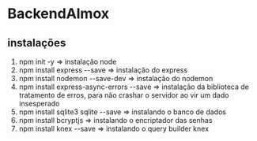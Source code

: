 # BackendAlmox
## instalações

1. npm init -y => instalação node
2. npm install express --save => instalação do express
3. npm install nodemon --save-dev => instalação do nodemon
4. npm install express-async-errors --save => instalação da biblioteca de tratamento de erros, para não crashar o servidor ao vir um dado insesperado
5. npm install sqlite3 sqlite --save => instalando o banco de dados
6. npm install bcryptjs => instalando o encriptador das senhas
7. npm install knex --save => instalando o query builder knex